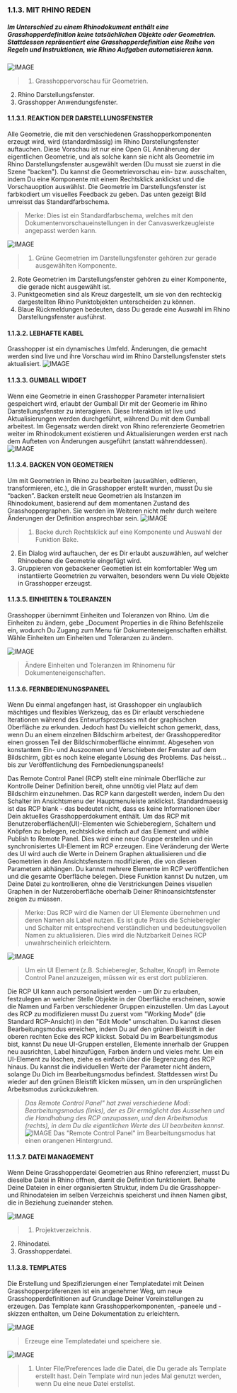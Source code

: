 ### 1.1.3. MIT RHINO REDEN

##### Im Unterschied zu einem Rhinodokument enthält eine Grasshopperdefinition keine tatsächlichen Objekte oder Geometrien. Stattdessen repräsentiert eine Grasshopperdefinition eine Reihe von Regeln und Instruktionen, wie Rhino Aufgaben automatisieren kann. 
![IMAGE](images/1-1-3/1-1-3_001-talking-to-rhino.png)
>1. Grasshoppervorschau für Geometrien.
2. Rhino Darstellungsfenster.
3. Grasshopper Anwendungsfenster.




#### 1.1.3.1. REAKTION DER DARSTELLUNGSFENSTER
Alle Geometrie, die mit den verschiedenen Grasshopperkomponenten erzeugt wird, wird (standardmässig) im Rhino Darstellungsfenster auftauchen. Diese Vorschau ist nur eine Open GL Annäherung der eigentlichen Geometrie, und als solche kann sie nicht als Geometrie im Rhino Darstellungsfenster ausgewählt werden (Du musst sie zuerst in die Szene "backen"). Du kannst die Geometrievorschau ein- bzw. ausschalten, indem Du eine Komponente mit einem Rechtsklick anklickst und die Vorschauoption auswählst. Die Geometrie im Darstellungsfenster ist farbkodiert um visuelles Feedback zu geben. Das unten gezeigt Bild umreisst das Standardfarbschema. 
>Merke: Dies ist ein Standardfarbschema, welches mit den Dokumentenvorschaueinstellungen in der Canvaswerkzeugleiste angepasst werden kann.

![IMAGE](images/1-1-3/1-1-3_002-viewport-feedback.png)
>1. Grüne Geometrien im Darstellungsfenster gehören zur gerade ausgewählten Komponente.
2. Rote Geometrien im Darstellungsfenster gehören zu einer Komponente, die gerade nicht ausgewählt ist.
3. Punktgeometien sind als Kreuz dargestellt, um sie von den rechteckig dargestellten Rhino Punktobjekten unterscheiden zu können.
4. Blaue Rückmeldungen bedeuten, dass Du gerade eine Auswahl im Rhino Darstellungsfenster ausführst. 

#### 1.1.3.2. LEBHAFTE KABEL
Grasshopper ist ein dynamisches Umfeld. Änderungen, die gemacht werden sind live und ihre Vorschau wird im Rhino Darstellungsfenster stets aktualisiert. 
![IMAGE](images/1-1-3/1-1-3_003-live-wires.png)

#### 1.1.3.3. GUMBALL WIDGET
Wenn eine Geometrie in einen Grasshopper Parameter internalisiert gespeichert wird, erlaubt der Gumball Dir mit der Geomerie im Rhino Darstellungsfenster zu interagieren. Diese Interaktion ist live und Aktualisierungen werden durchgeführt, während Du mit dem Gumball arbeitest. Im Gegensatz werden direkt von Rhino referenzierte Geometrien weiter im Rhinodokument existieren und Aktualisierungen werden erst nach dem Aufteten von Änderungen ausgeführt (anstatt währenddessen).
![IMAGE](images/1-1-3/1-1-3_004-gumball.png)

#### 1.1.3.4. BACKEN VON GEOMETRIEN
Um mit Geometrien in Rhino zu bearbeiten (auswählen, editieren, transformieren, etc.), die in Grasshopper erstellt wurden, musst Du sie “backen”. Backen erstellt neue Geometrien als Instanzen im Rhinodokument, basierend auf dem momentanen Zustand des Grasshoppergraphen. Sie werden im Weiteren nicht mehr durch weitere Änderungen der Definition ansprechbar sein.
![IMAGE](images/1-1-3/1-1-3_005-baking.png)
>1. Backe durch Rechtsklick auf eine Komponente und Auswahl der Funktion Bake.
2. Ein Dialog wird auftauchen, der es Dir erlaubt auszuwählen, auf welcher Rhinoebene die Geometrie eingefügt wird.
3. Gruppieren von gebackener Geometien ist ein komfortabler Weg um instantiierte Geometrien zu verwalten, besonders wenn Du viele Objekte in Grasshopper erzeugst. 

#### 1.1.3.5. EINHEITEN & TOLERANZEN
Grasshopper übernimmt Einheiten und Toleranzen von Rhino. Um die Einheiten zu ändern, gebe _Document Properties in die Rhino Befehlszeile ein, wodurch Du Zugang zum Menu für Dokumenteneigenschaften erhältst. Wähle Einheiten um Einheiten und Toleranzen zu ändern.

![IMAGE](images/1-1-3/1-1-3_006-units.png)
>Ändere Einheiten und Toleranzen im Rhinomenu für Dokumenteneigenschaften.

#### 1.1.3.6. FERNBEDIENUNGSPANEEL
Wenn Du einmal angefangen hast, ist Grasshopper ein unglaublich mächtiges und flexibles Werkzeug, das es Dir erlaubt verschiedene Iterationen während des Entwurfsprozesses mit der graphischen Oberfläche zu erkunden.
Jedoch hast Du vielleicht schon gemerkt, dass, wenn Du an einem einzelnen Bildschirm arbeitest, der Grasshoppereditor einen grossen Teil der Bildschirmoberfläche einnimmt. Abgesehen von  konstantem Ein- und Auszoomen und Verschieben der Fenster auf dem Bildschirm, gibt es noch keine elegante Lösung des Problems. Das heisst… bis zur Veröffentlichung des Fernbedienungspaneels!

Das Remote Control Panel (RCP) stellt eine minimale Oberfläche zur Kontrolle Deiner Definition bereit, ohne unnötig viel Platz auf dem Bildschirm einzunehmen. Das RCP kann dargestellt werden, indem Du den Schalter im Ansichtsmenu der Hauptmenuleiste anklickst. Standardmaessig ist das RCP blank - das bedeutet nicht, dass es keine Informationen über Dein aktuelles Grasshopperdokument enthält. Um das RCP mit Benutzeroberflächen(UI)-Elementen wie Schiebereglern, Schaltern und Knöpfen zu belegen, rechtsklicke einfach auf das Element und wähle Publish to Remote Panel. Dies wird eine neue Gruppe erstellen und ein synchronisiertes UI-Element im RCP erzeugen. Eine Veränderung der Werte des UI wird auch die Werte in Deinem Graphen aktualisieren und die Geometrien in den Ansichtsfenstern modifizieren, die von diesen Parametern abhängen. Du kannst mehrere Elemente im RCP veröffentlichen und die gesamte Oberfläche belegen. Diese Funktion kannst Du nutzen, um Deine Datei zu kontrollieren, ohne die Verstrickungen Deines visuellen Graphen in der Nutzeroberfläche oberhalb Deiner Rhinoansichtsfenster zeigen zu müssen.

>Merke: Das RCP wird die Namen der UI Elemente übernehmen und deren Namen als Label nutzen. Es ist gute Praxis die Schieberegler und Schalter mit entsprechend verständlichen und bedeutungsvollen Namen zu aktualisieren. Dies wird die Nutzbarkeit Deines RCP unwahrscheinlich erleichtern.

![IMAGE](images/1-1-3/1-1-3_007-remote-control1.png)
> Um ein UI Element (z.B. Schieberegler, Schalter, Knopf) im Remote Control Panel anzuzeigen, müssen wir es erst dort publizieren.

Die RCP UI kann auch personalisiert werden – um Dir zu erlauben, festzulegen an welcher Stelle Objekte in der Oberfläche erscheinen, sowie die Namen und Farben verschiedener Gruppen einzustellen. Um das Layout des RCP zu modifizieren musst Du zuerst vom "Working Mode" (die Standard RCP-Ansicht) in den "Edit Mode" umschalten. Du kannst diesen Bearbeitungsmodus erreichen, indem Du auf den grünen Bleistift in der oberen rechten Ecke des RCP klickst. Sobald Du im Bearbeitungsmodus bist, kannst Du neue UI-Gruppen erstellen, Elemente innerhalb der Gruppen neu ausrichten, Label hinzufügen, Farben ändern und vieles mehr. Um ein UI-Element zu löschen, ziehe es einfach über die Begrenzung des RCP hinaus. Du kannst die individuellen Werte der Parameter nicht ändern, solange Du Dich im Bearbeitungsmodus befindest. Stattdessen wirst Du wieder auf den grünen Bleistift klicken müssen, um in den ursprünglichen Arbeitsmodus zurückzukehren.

>_Das Remote Control Panel" hat zwei verschiedene Modi: Bearbeitungsmodus (links), der es Dir ermöglicht das Aussehen und die Handhabung des RCP anzupassen, und den Arbeitsmodus (rechts), in dem Du die eigentlichen Werte des UI bearbeiten kannst._
![IMAGE](images/1-1-3/1-1-3_008-remote2.png)
>Das "Remote Control Panel" im Bearbeitungsmodus hat einen orangenen Hintergrund.




#### 1.1.3.7. DATEI MANAGEMENT
Wenn Deine Grasshopperdatei Geometrien aus Rhino referenziert, musst Du dieselbe Datei in Rhino öffnen, damit die Definition funktioniert. Behalte Deine Dateien in einer organisierten Struktur, indem Du die Grasshopper- und Rhinodateien im selben Verzeichnis speicherst und ihnen Namen gibst, die in Beziehung zueinander stehen.

![IMAGE](images/1-1-3/1-1-3_009-file-management.png)
>1. Projektverzeichnis.
2. Rhinodatei.
3. Grasshopperdatei.

#### 1.1.3.8. TEMPLATES
Die Erstellung und Spezifizierungen einer Templatedatei mit Deinen Grasshopperpräferenzen ist ein angenehmer Weg, um neue Grasshopperdefinitionen auf Grundlage Deiner Voreinstellungen zu erzeugen. Das Template kann Grasshopperkomponenten, -paneele und -skizzen enthalten, um Deine Dokumentation zu erleichtern.


![IMAGE](images/1-1-3/1-1-3_010-templates.png)
>Erzeuge eine Templatedatei und speichere sie.

![IMAGE](images/1-1-3/1-1-3_011-templates2.png)
>1. Unter File/Preferences lade die Datei, die Du gerade als Template erstellt hast. Dein Template wird nun jedes Mal genutzt werden, wenn Du eine neue Datei erstellst.

